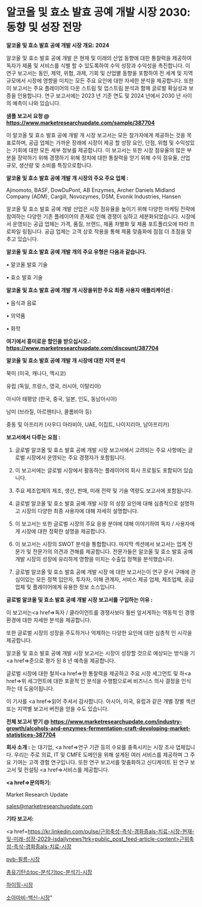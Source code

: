 # 알코올 및 효소 발효 공예 개발 시장 2030: 동향 및 성장 전망

<strong>알코올 및 효소 발효 공예 개발 시장 개요: 2024</strong>

알코올 및 효소 발효 공예 개발 은 현재 및 미래의 산업 동향에 대한 통찰력을 제공하여 독자가 제품 및 서비스를 식별 할 수 있도록하여 수익 성장과 수익성을 촉진합니다. 이 연구 보고서는 동인, 제약, 위협, 과제, 기회 및 산업별 동향을 포함하여 전 세계 및 지역 규모에서 시장에 영향을 미치는 모든 주요 요인에 대한 자세한 분석을 제공합니다. 또한이 보고서는 주요 플레이어의 다운 스트림 및 업스트림 분석과 함께 글로벌 확실성과 보증을 인용합니다. 연구 보고서에는 2023 년 기준 연도 및 2024 년에서 2030 년 사이의 예측이 나와 있습니다.



<strong>샘플 보고서 요청 @ <a href=https://www.marketresearchupdate.com/sample/387704>https://www.marketresearchupdate.com/sample/387704</a></strong>

이 알코올 및 효소 발효 공예 개발 개 시장 보고서는 모든 참가자에게 제공하는 것을 목표로하며, 공급 업체는 가까운 장래에 시장이 제공 할 성장 요인, 단점, 위협 및 수익성있는 기회에 대한 모든 세부 정보를 제공합니다. 이 보고서는 또한 시장 점유율의 많은 부분을 장악하기 위해 경쟁하기 위해 정치에 대한 통찰력을 얻기 위해 수익 점유율, 산업 규모, 생산량 및 소비를 특징으로합니다.



<strong>알코올 및 효소 발효 공예 개발 개 시장의 주요 주요 업체 :</strong>

Ajinomoto, BASF, DowDuPont, AB Enzymes, Archer Daniels Midland Company (ADM), Cargill, Novozymes, DSM, Evonik Industries, Hansen

알코올 및 효소 발효 공예 개발 산업은 시장 점유율을 높이기 위해 다양한 마케팅 전략에 참여하는 다양한 기존 플레이어의 존재로 인해 경쟁이 심하고 세분화되었습니다. 시장에서 운영되는 공급 업체는 가격, 품질, 브랜드, 제품 차별화 및 제품 포트폴리오에 따라 프로파일 링됩니다. 공급 업체는 고객 상호 작용을 통해 제품 맞춤화에 점점 더 초점을 맞추고 있습니다.



<strong>알코올 및 효소 발효 공예 개발 개의 주요 유형은 다음과 같습니다.</strong>

• 알코올 발효 기술

• 효소 발효 기술



<strong>알코올 및 효소 발효 공예 개발 개 시장을위한 주요 최종 사용자 애플리케이션 :</strong>

• 음식과 음료

• 의약품

• 화학



<strong>여기에서 흥미로운 할인을 받으십시오.: <a href=https://www.marketresearchupdate.com/discount/387704>https://www.marketresearchupdate.com/discount/387704</a></strong>



<strong>알코올 및 효소 발효 공예 개발 개 시장에 대한 지역 분석</strong>

북미 (미국, 캐나다, 멕시코)

유럽 (독일, 프랑스, 영국, 러시아, 이탈리아)

아시아 태평양 (한국, 중국, 일본, 인도, 동남아시아)

남미 (브라질, 아르헨티나, 콜롬비아 등)

중동 및 아프리카 (사우디 아라비아, UAE, 이집트, 나이지리아, 남아프리카)



<strong>보고서에서 다루는 요점 :</strong>

1. 글로벌 알코올 및 효소 발효 공예 개발 시장 보고서에서 고려되는 주요 사항에는 글로벌 시장에서 운영되는 주요 경쟁자가 포함됩니다.

2. 이 보고서에는 글로벌 시장에서 활동하는 플레이어의 회사 프로필도 포함되어 있습니다.

3. 주요 제조업체의 제조, 생산, 판매, 미래 전략 및 기술 역량도 보고서에 포함됩니다.

4. 글로벌 알코올 및 효소 발효 공예 개발 시장 의 성장 요인에 대해 심층적으로 설명하고 시장의 다양한 최종 사용자에 대해 자세히 설명합니다.

5. 이 보고서는 또한 글로벌 시장의 주요 응용 분야에 대해 이야기하여 독자 / 사용자에게 시장에 대한 정확한 설명을 제공합니다.

6. 이 보고서는 시장의 SWOT 분석을 통합합니다. 마지막 섹션에서 보고서는 업계 전문가 및 전문가의 의견과 견해를 제공합니다. 전문가들은 알코올 및 효소 발효 공예 개발 시장의 성장에 유리하게 영향을 미치는 수출입 정책을 분석했습니다.

7. 글로벌 알코올 및 효소 발효 공예 개발 시장 에 대한 보고서는이 연구 문서 구매에 관심이있는 모든 정책 입안자, 투자자, 이해 관계자, 서비스 제공 업체, 제조업체, 공급 업체 및 플레이어에게 유용한 정보 소스입니다.



<strong>글로벌 알코올 및 효소 발효 공예 개발 시장 보고서를 구입하는 이유 :</strong>

이 보고서는<a href=>독자 / 클</a>라이언트를 경쟁사보다 훨씬 앞서게하는 역동적 인 경쟁 환경에 대한 자세한 분석을 제공합니다.

또한 글로벌 시장의 성장을 주도하거나 억제하는 다양한 요인에 대한 심층적 인 시각을 제공합니다.

알코올 및 효소 발효 공예 개발 시장 보고서는 시장이 성장할 것으로 예상되는 방식을 기<a href=>준으로</a> 평가 된 8 년 예측을 제공합니다.

글로벌 시장에 대한 철저<a href=>한 통찰력</a>을 제공하고 주요 시장 세그먼트 및 하<a href=>위 세그</a>먼트에 대한 포괄적 인 분석을 수행함으로써 비즈니스 의사 결정을 인식하는 데 도움이됩니다.

이 기사를 <a href=>읽어 주</a>셔서 감사합니다. 아시아, 미국, 유럽과 같은 개별 장별 섹션 또는 지역별 보고서 버전을 얻을 수도 있습니다.



<strong>전체 보고서 받기 @ <a href=https://www.marketresearchupdate.com/industry-growth/alcohols-and-enzymes-fermentation-craft-devoloping-market-statistices-387704>https://www.marketresearchupdate.com/industry-growth/alcohols-and-enzymes-fermentation-craft-devoloping-market-statistices-387704</a></strong>



<strong>회사 소개 :</strong>
는 대기업, <a href=>연구 기</a>관 등의 수요를 충족시키는 시장 조사 업체입니다. 우리는 주로 의료, IT 및 CMFE 도메인을 위해 설계된 여러 서비스를 제공하며 그 주요 기여는 고객 경험 연구입니다. 또한 연구 보고서를 맞춤화하고 신디케이트 된 연구 보고서 및 컨설팅 <a href=>서비</a>스를 제공합니다.



<strong><a href=>문의하기:</a></strong>

Market Research Update

sales@marketresearchupdate.com



<strong>기타 보고서:</strong>

<a href=https://kr.linkedin.com/pulse/근위축성-측삭-경화증als-치료-시장-현재-및-미래-성장-2029-isdailynews?trk=public_post_feed-article-content>근위축성-측삭-경화증als-치료-시장</a>

<a href=https://www.linkedin.com/pulse/pvb-필름-시장-경쟁-분석-및-성장-잠재력-2029-analytics-alchemy-360-analysis/>pvb-필름-시장</a>

<a href=https://www.linkedin.com/pulse/총유기탄소toc-분석기toc-분석기-시장-동향-및-성장-전망-ywv5f/>총유기탄소toc-분석기toc-분석기-시장</a>

<a href=https://www.linkedin.com/pulse/하이힐-시장-경쟁-분석-및-성장-잠재력-2029-isdailynews-9xarf/>하이힐-시장</a>

<a href=https://www.linkedin.com/pulse/소아마비-백신-시장-세분화-연구-및-목표-고객2030년-consumer-connection-compendium-ana-dcapf/>소아마비-백신-시장</a>"
